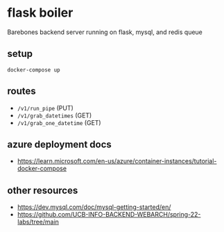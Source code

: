 # flask boiler

Barebones backend server running on flask, mysql, and redis queue

## setup

```
docker-compose up
```

## routes

* ```/v1/run_pipe``` (PUT)
* ```/v1/grab_datetimes``` (GET)
* ```/v1/grab_one_datetime``` (GET)

## azure deployment docs
* https://learn.microsoft.com/en-us/azure/container-instances/tutorial-docker-compose

## other resources
* https://dev.mysql.com/doc/mysql-getting-started/en/
* https://github.com/UCB-INFO-BACKEND-WEBARCH/spring-22-labs/tree/main